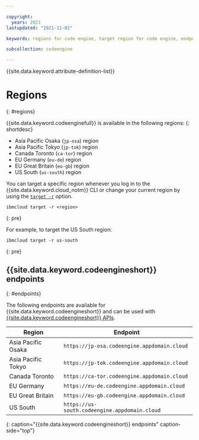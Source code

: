 ```yaml
---

copyright:
  years: 2021
lastupdated: "2021-11-02"

keywords: regions for code engine, target region for code engine, endpoints for code engine, api endpoints in code engine, regions, endpoints

subcollection: codeengine

---
```


{{site.data.keyword.attribute-definition-list}}

# Regions 
{: #regions}

{{site.data.keyword.codeenginefull}} is available in the following regions:
{: shortdesc}

- Asia Pacific Osaka (`jp-osa`) region
- Asia Pacific Tokyo (`jp-tok`) region
- Canada Toronto (`ca-tor`) region
- EU Germany (`eu-de`) region
- EU Great Britain (`eu-gb`) region
- US South (`us-south`) region

You can target a specific region whenever you log in to the {{site.data.keyword.cloud_notm}} CLI or change your current region by using the [`target -r`](/docs/cli?topic=cli-ibmcloud_cli#ibmcloud_target) option.


```
ibmcloud target -r <region>
```
{: pre}

For example, to target the US South region:

```
ibmcloud target -r us-south
```
{: pre}

## {{site.data.keyword.codeengineshort}} endpoints
{: #endpoints}

The following endpoints are available for {{site.data.keyword.codeengineshort}} and can be used with [{{site.data.keyword.codeengineshort}} APIs](https://cloud.ibm.com/apidocs/codeengine).

| Region | Endpoint |
| ---- | -------- |
| Asia Pacific Osaka | `https://jp-osa.codeengine.appdomain.cloud` |
| Asia Pacific Tokyo| `https://jp-tok.codeengine.appdomain.cloud` |
| Canada Toronto| `https://ca-tor.codeengine.appdomain.cloud` |
| EU Germany | `https://eu-de.codeengine.appdomain.cloud` |
| EU Great Britain | `https://eu-gb.codeengine.appdomain.cloud` |
| US South | `https://us-south.codeengine.appdomain.cloud` |
{: caption="{{site.data.keyword.codeengineshort}} endpoints" caption-side="top"}




